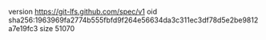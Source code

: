 version https://git-lfs.github.com/spec/v1
oid sha256:1963969fa2774b555fbfd9f264e56634da3c311ec3df78d5e2be9812a7e19fc3
size 51070
